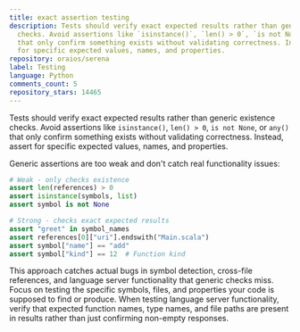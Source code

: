 ```yaml
---
title: exact assertion testing
description: Tests should verify exact expected results rather than generic existence
  checks. Avoid assertions like `isinstance()`, `len() > 0`, `is not None`, or `any()`
  that only confirm something exists without validating correctness. Instead, assert
  for specific expected values, names, and properties.
repository: oraios/serena
label: Testing
language: Python
comments_count: 5
repository_stars: 14465
---
```


Tests should verify exact expected results rather than generic existence checks. Avoid assertions like `isinstance()`, `len() > 0`, `is not None`, or `any()` that only confirm something exists without validating correctness. Instead, assert for specific expected values, names, and properties.

Generic assertions are too weak and don't catch real functionality issues:

```python
# Weak - only checks existence
assert len(references) > 0
assert isinstance(symbols, list)
assert symbol is not None

# Strong - checks exact expected results  
assert "greet" in symbol_names
assert references[0]["uri"].endswith("Main.scala")
assert symbol["name"] == "add"
assert symbol["kind"] == 12  # Function kind
```

This approach catches actual bugs in symbol detection, cross-file references, and language server functionality that generic checks miss. Focus on testing the specific symbols, files, and properties your code is supposed to find or produce. When testing language server functionality, verify that expected function names, type names, and file paths are present in results rather than just confirming non-empty responses.